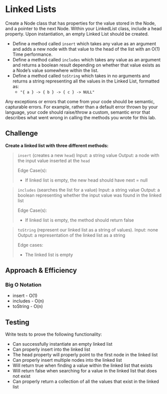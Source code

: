# Linked Lists

Create a Node class that has properties for the value stored in the Node, and a pointer to the next Node.
Within your LinkedList class, include a head property. Upon instantiation, an empty Linked List should be created.

- Define a method called `insert` which takes any value as an argument and adds a new node with that value to the head of the list with an O(1) Time performance.
- Define a method called `includes` which takes any value as an argument and returns a boolean result depending on whether that value exists as a Node’s value somewhere within the list.
- Define a method called `toString` which takes in no arguments and returns a string representing all the values in the Linked List, formatted as:
  - `"{ a } -> { b } -> { c } -> NULL"`

Any exceptions or errors that come from your code should be semantic, capturable errors. For example, rather than a default error thrown by your language, your code should raise/throw a custom, semantic error that describes what went wrong in calling the methods you wrote for this lab.

## Challenge

**Create a linked list with three different methods:**

>`insert` (creates a new `head`)
>Input: a string value
>Output: a node with the input value inserted at the `head`
>
>Edge Case(s):
>- If linked list is empty, the new head should have next = null

>`includes` (searches the list for a value)
>Input: a string value
>Output: a boolean representing whether the input value was found in the linked list
>
>Edge Case(s):
>- If linked list is empty, the method should return false

>`toString` (represent our linked list as a string of values).
>Input: none
>Output: a representation of the linked list as a string
>
>Edge cases:
>- The linked list is empty

## Approach & Efficiency

### Big O Notation

- insert - O(1)  
- includes - O(n)  
- toString - O(n)  

## Testing

Write tests to prove the following functionality:

- Can successfully instantiate an empty linked list
- Can properly insert into the linked list
- The head property will properly point to the first node in the linked list
- Can properly insert multiple nodes into the linked list
- Will return true when finding a value within the linked list that exists
- Will return false when searching for a value in the linked list that does not exist
- Can properly return a collection of all the values that exist in the linked list
